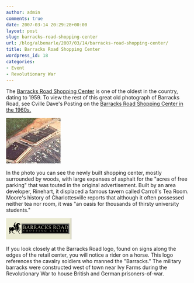 ```yaml
---
author: admin
comments: true
date: 2007-03-14 20:29:28+00:00
layout: post
slug: barracks-road-shopping-center
url: /blog/albemarle/2007/03/14/barracks-road-shopping-center/
title: Barracks Road Shopping Center
wordpress_id: 18
categories:
- Event
- Revolutionary War
---
```


The [Barracks Road Shopping Center](http://www.barracksroad.com/ourcommunity.php) is one of the oldest in the country, dating to 1959. To view the rest of this great old photograph of Barracks Road, see Cville Dave's Posting on the [Barracks Road Shopping Center in the 1960s.](http://cvilledave.blogspot.com/2007/01/barracks-road-shopping-center-early.html) 

![Barracks Road, circa 1960s](/wp-content/uploads/2007/03/barracks1960s.jpg)

In the photo you can see the newly built shopping center, mostly surrounded by woods, with large expanses of asphalt for the "acres of free parking" that was touted in the original advertisement. Built by an area developer, Rinehart, it displaced a famous tavern called Carroll's Tea Room. Moore's history of Charlottesville reports that although it often possessed neither tea nor room, it was "an oasis for thousands of thirsty university students." 

![Barracks Road Logo](/wp-content/uploads/2007/03/barrackslogo.jpg)

If you look closely at the Barracks Road logo, found on signs along the edges of the retail center, you will notice a rider on a horse. This logo references the cavalry soldiers who manned the "Barracks." The military barracks were constructed west of town near Ivy Farms during the Revolutionary War to house British and German prisoners-of-war.
